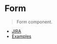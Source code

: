 # Form

> Form  component.

- [JIRA](https://jira.migros.net/browse/MIDUWEB-654)
- [Examples](../../pages/Form.html)

